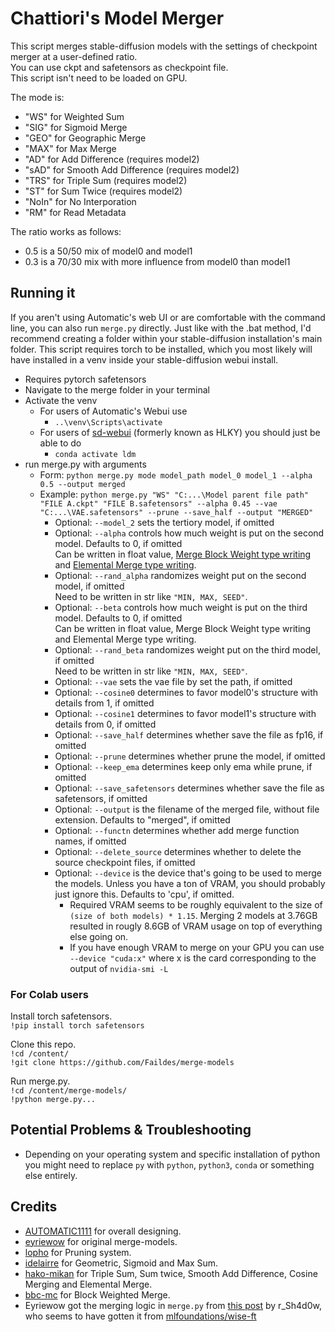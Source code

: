 # Chattiori's Model Merger

This script merges stable-diffusion models with the settings of checkpoint merger at a user-defined ratio.  
You can use ckpt and safetensors as checkpoint file.  
This script isn't need to be loaded on GPU.

The mode is:

- "WS" for Weighted Sum
- "SIG" for Sigmoid Merge
- "GEO" for Geographic Merge
- "MAX" for Max Merge
- "AD" for Add Difference (requires model2)
- "sAD" for Smooth Add Difference (requires model2)
- "TRS" for Triple Sum (requires model2)
- "ST" for Sum Twice (requires model2)
- "NoIn" for No Interporation
- "RM" for Read Metadata

The ratio works as follows:

- 0.5 is a 50/50 mix of model0 and model1
- 0.3 is a 70/30 mix with more influence from model0 than model1

## Running it

If you aren't using Automatic's web UI or are comfortable with the command line, you can also run `merge.py` directly.
Just like with the .bat method, I'd recommend creating a folder within your stable-diffusion installation's main folder. This script requires torch to be installed, which you most likely will have installed in a venv inside your stable-diffusion webui install.
- Requires pytorch safetensors
- Navigate to the merge folder in your terminal
- Activate the venv
  - For users of Automatic's Webui use
    - `..\venv\Scripts\activate`
  - For users of [sd-webui](https://github.com/sd-webui/stable-diffusion-webui) (formerly known as HLKY) you should just be able to do
    - `conda activate ldm`
- run merge.py with arguments
  - Form: `python merge.py mode model_path model_0 model_1 --alpha 0.5 --output merged`
  - Example: `python merge.py "WS" "C:...\Model parent file path" "FILE A.ckpt" "FILE B.safetensors" --alpha 0.45 --vae "C:...\VAE.safetensors" --prune --save_half --output "MERGED"`
    - Optional: `--model_2` sets the tertiory model, if omitted
    - Optional: `--alpha` controls how much weight is put on the second model. Defaults to 0, if omitted  
    Can be written in float value, [Merge Block Weight type writing](https://github.com/bbc-mc/sdweb-merge-block-weighted-gui/blob/master/README.md) and [Elemental Merge type writing](https://github.com/hako-mikan/sd-webui-supermerger/blob/main/elemental_en.md).
    - Optional: `--rand_alpha` randomizes weight put on the second model, if omitted  
    Need to be written in str like `"MIN, MAX, SEED"`.
    - Optional: `--beta` controls how much weight is put on the third model. Defaults to 0, if omitted  
    Can be written in float value, Merge Block Weight type writing and Elemental Merge type writing.
    - Optional: `--rand_beta` randomizes weight put on the third model, if omitted  
    Need to be written in str like `"MIN, MAX, SEED"`. 
    - Optional: `--vae` sets the vae file by set the path, if omitted
    - Optional: `--cosine0` determines to favor model0's structure with details from 1, if omitted
    - Optional: `--cosine1` determines to favor model1's structure with details from 0, if omitted
    - Optional: `--save_half` determines whether save the file as fp16, if omitted
    - Optional: `--prune` determines whether prune the model, if omitted
    - Optional: `--keep_ema` determines keep only ema while prune, if omitted
    - Optional: `--save_safetensors` determines whether save the file as safetensors, if omitted
    - Optional: `--output` is the filename of the merged file, without file extension. Defaults to "merged", if omitted
    - Optional: `--functn` determines whether add merge function names, if omitted
    - Optional: `--delete_source` determines whether to delete the source checkpoint files, if omitted
    - Optional: `--device` is the device that's going to be used to merge the models. Unless you have a ton of VRAM, you should probably just ignore this. Defaults to 'cpu', if omitted.
      - Required VRAM seems to be roughly equivalent to the size of `(size of both models) * 1.15`. Merging 2 models at 3.76GB resulted in rougly 8.6GB of VRAM usage on top of everything else going on.
      - If you have enough VRAM to merge on your GPU you can use `--device "cuda:x"` where x is the card corresponding to the output of `nvidia-smi -L`

### For Colab users

Install torch safetensors.  
`!pip install torch safetensors`

Clone this repo.  
`!cd /content/`  
`!git clone https://github.com/Faildes/merge-models`

Run merge.py.  
`!cd /content/merge-models/`  
`!python merge.py...`

## Potential Problems & Troubleshooting

- Depending on your operating system and specific installation of python you might need to replace `py` with `python`, `python3`, `conda` or something else entirely.

## Credits

- [AUTOMATIC1111](https://github.com/AUTOMATIC1111/stable-diffusion-webui) for overall designing.
- [eyriewow](https://github.com/eyriewow/merge-models) for original merge-models.
- [lopho](https://github.com/lopho/stable-diffusion-prune) for Pruning system.
- [idelairre](https://github.com/idelairre/sd-merge-models) for Geometric, Sigmoid and Max Sum.
- [hako-mikan](https://github.com/hako-mikan/sd-webui-supermerger) for Triple Sum, Sum twice, Smooth Add Difference, Cosine Merging and Elemental Merge.
- [bbc-mc](https://github.com/bbc-mc/sdweb-merge-block-weighted-gui) for Block Weighted Merge.
- Eyriewow got the merging logic in `merge.py` from [this post](https://discord.com/channels/1010980909568245801/1011008178957320282/1018117933894996038) by r_Sh4d0w, who seems to have gotten it from [mlfoundations/wise-ft](https://github.com/mlfoundations/wise-ft)
